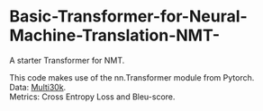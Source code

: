 # Basic-Transformer-for-Neural-Machine-Translation-NMT-
A starter Transformer for NMT.

This code makes use of the nn.Transformer module from Pytorch. \
Data: [Multi30k](https://torchtext.readthedocs.io/en/latest/datasets.html#multi30k). \
Metrics: Cross Entropy Loss and Bleu-score. 

